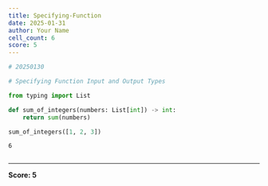 ```yaml
---
title: Specifying-Function
date: 2025-01-31
author: Your Name
cell_count: 6
score: 5
---
```


```python
# 20250130
```


```python
# Specifying Function Input and Output Types
```


```python
from typing import List
```


```python
def sum_of_integers(numbers: List[int]) -> int:
    return sum(numbers)
```


```python
sum_of_integers([1, 2, 3])
```




    6




```python

```


---
**Score: 5**
